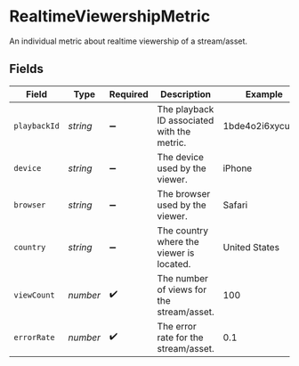 # RealtimeViewershipMetric

An individual metric about realtime viewership of a stream/asset.



## Fields

| Field                                       | Type                                        | Required                                    | Description                                 | Example                                     |
| ------------------------------------------- | ------------------------------------------- | ------------------------------------------- | ------------------------------------------- | ------------------------------------------- |
| `playbackId`                                | *string*                                    | :heavy_minus_sign:                          | The playback ID associated with the metric. | 1bde4o2i6xycudoy                            |
| `device`                                    | *string*                                    | :heavy_minus_sign:                          | The device used by the viewer.              | iPhone                                      |
| `browser`                                   | *string*                                    | :heavy_minus_sign:                          | The browser used by the viewer.             | Safari                                      |
| `country`                                   | *string*                                    | :heavy_minus_sign:                          | The country where the viewer is located.    | United States                               |
| `viewCount`                                 | *number*                                    | :heavy_check_mark:                          | The number of views for the stream/asset.   | 100                                         |
| `errorRate`                                 | *number*                                    | :heavy_check_mark:                          | The error rate for the stream/asset.        | 0.1                                         |